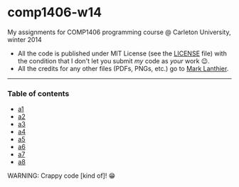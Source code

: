 comp1406-w14
============

My assignments for COMP1406 programming course @ Carleton University, winter 2014

- All the code is published under MIT License (see the [LICENSE](LICENSE) file) with the condition that I don't let you submit _my_ code as _your_ work :wink:.
- All the credits for any other files (PDFs, PNGs, etc.) go to [Mark Lanthier](http://people.scs.carleton.ca/~lanthier/).

---

### Table of contents
- [a1](a1/)
- [a2](a2/)
- [a3](a3/)
- [a4](a4/)
- [a5](a5/)
- [a6](a6/)
- [a7](a7/)
- [a8](a8/)

WARNING: Crappy code [kind of]! :grin:
